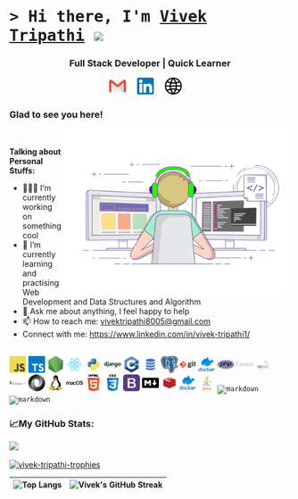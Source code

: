 # <samp> &gt; Hi there, I'm <a href="https://vivek-tripathi-9005.github.io/home/" target="_blank">Vivek Tripathi</a> <img src="https://media.giphy.com/media/hvRJCLFzcasrR4ia7z/giphy.gif" width="25"> </samp>

<h3 align="center">Full Stack Developer | Quick Learner</h3>

<p align="center">
<code><a href="mailto:vivektripathi8005@gmail.com"><img src="https://github.com/deut-erium/deut-erium/blob/master/assets/gmail.svg" width="30px" alt="Mail"></a></code> &nbsp; &nbsp;
<code><a href="https://www.linkedin.com/in/vivek-tripathi1" target="_blank"><img src="https://github.com/deut-erium/deut-erium/blob/master/assets/linkedin.svg" width="30px" alt="LinkedIn"></a></code> &nbsp; &nbsp;
<code><a href="https://vivektripaathi.github.io/"><img src="https://github.com/deut-erium/deut-erium/blob/master/assets/site.svg" width="30px" alt="Website"></a></code> &nbsp; &nbsp;
</p>

### Glad to see you here! &nbsp;

<img align="right" alt="GIF" src="https://github.com/vivek-tripathi-9005/vivek-tripathi-9005/blob/main/assets/coding.gif?raw=true" width="408" height="300" />
 
 <br />
 
**Talking about Personal Stuffs:**

- 👨🏻‍💻 I’m currently working on something cool
- 🚀 I’m currently learning and practising Web Development and Data Structures and Algorithm
- 💬 Ask me about anything, I feel happy to help
- 📫 How to reach me: vivektripathi8005@gmail.com
- Connect with me: https://www.linkedin.com/in/vivek-tripathi1/
  
<br />
<code><img height="30" alt="javascript" src="https://raw.githubusercontent.com/github/explore/80688e429a7d4ef2fca1e82350fe8e3517d3494d/topics/javascript/javascript.png"></code>
<code><img height="30" alt="typescript" src="https://raw.githubusercontent.com/github/explore/80688e429a7d4ef2fca1e82350fe8e3517d3494d/topics/typescript/typescript.png"></code>
<code><img height="30" alt="nodejs" src="https://raw.githubusercontent.com/github/explore/80688e429a7d4ef2fca1e82350fe8e3517d3494d/topics/nodejs/nodejs.png"></code>
<code><img height="30" alt="react" src="https://raw.githubusercontent.com/github/explore/80688e429a7d4ef2fca1e82350fe8e3517d3494d/topics/react/react.png"></code>
<code><img height="30" alt="python" src="https://raw.githubusercontent.com/github/explore/80688e429a7d4ef2fca1e82350fe8e3517d3494d/topics/python/python.png"></code>
<code><img height="30" alt="django" src="https://raw.githubusercontent.com/github/explore/80688e429a7d4ef2fca1e82350fe8e3517d3494d/topics/django/django.png"></code>
<code><img height="30" alt="cpp" src="https://raw.githubusercontent.com/github/explore/80688e429a7d4ef2fca1e82350fe8e3517d3494d/topics/cpp/cpp.png"></code>
<code><img height="30" alt="sql" src="https://raw.githubusercontent.com/github/explore/80688e429a7d4ef2fca1e82350fe8e3517d3494d/topics/sql/sql.png"></code>
<code><img height="30" alt="postgresql" src="https://raw.githubusercontent.com/github/explore/80688e429a7d4ef2fca1e82350fe8e3517d3494d/topics/postgresql/postgresql.png"></code>
<code><img height="30" alt="git" src="https://raw.githubusercontent.com/github/explore/80688e429a7d4ef2fca1e82350fe8e3517d3494d/topics/git/git.png"></code>
<code><img height="30" alt="docker" src="https://raw.githubusercontent.com/github/explore/80688e429a7d4ef2fca1e82350fe8e3517d3494d/topics/docker/docker.png"></code>
<code><img height="30" alt="php" src="https://raw.githubusercontent.com/github/explore/80688e429a7d4ef2fca1e82350fe8e3517d3494d/topics/php/php.png"></code>
<code><img height="30" alt="express" src="https://raw.githubusercontent.com/github/explore/80688e429a7d4ef2fca1e82350fe8e3517d3494d/topics/express/express.png"></code>
<code><img height="30" alt="mysql" src="https://raw.githubusercontent.com/github/explore/80688e429a7d4ef2fca1e82350fe8e3517d3494d/topics/mysql/mysql.png"></code>
<code><img height="30" alt="mongodb" src="https://raw.githubusercontent.com/github/explore/80688e429a7d4ef2fca1e82350fe8e3517d3494d/topics/mongodb/mongodb.png"></code>
<code><img height="30" alt="json" src="https://raw.githubusercontent.com/github/explore/80688e429a7d4ef2fca1e82350fe8e3517d3494d/topics/json/json.png"></code>
<code><img height="30" alt="linux" src="https://raw.githubusercontent.com/github/explore/80688e429a7d4ef2fca1e82350fe8e3517d3494d/topics/linux/linux.png"></code>
<code><img height="30" alt="macos" src="https://raw.githubusercontent.com/github/explore/80688e429a7d4ef2fca1e82350fe8e3517d3494d/topics/macos/macos.png"></code>
<code><img height="30" alt="html" src="https://raw.githubusercontent.com/github/explore/80688e429a7d4ef2fca1e82350fe8e3517d3494d/topics/html/html.png"></code>
<code><img height="30" alt="css" src="https://raw.githubusercontent.com/github/explore/80688e429a7d4ef2fca1e82350fe8e3517d3494d/topics/css/css.png"></code>
<code><img height="30" alt="css" src="https://raw.githubusercontent.com/github/explore/80688e429a7d4ef2fca1e82350fe8e3517d3494d/topics/bootstrap/bootstrap.png"></code>
<code><img height="30" alt="markdown" src="https://raw.githubusercontent.com/github/explore/80688e429a7d4ef2fca1e82350fe8e3517d3494d/topics/markdown/markdown.png"></code>
<code><img height="30" alt="markdown" src="https://raw.githubusercontent.com/github/explore/80688e429a7d4ef2fca1e82350fe8e3517d3494d/topics/redis/redis.png"></code>
<code><img height="30" alt="markdown" src="https://raw.githubusercontent.com/github/explore/80688e429a7d4ef2fca1e82350fe8e3517d3494d/topics/docker/docker.png"></code>
<code><img height="30" alt="markdown" src="https://raw.githubusercontent.com/github/explore/80688e429a7d4ef2fca1e82350fe8e3517d3494d/topics/java/java.png"></code>
<code><img height="30" alt="markdown" src="https://upload.wikimedia.org/wikipedia/commons/thumb/1/1b/Svelte_Logo.svg/1702px-Svelte_Logo.svg.png"></code>
<code><img height="30" alt="markdown" src="https://www.ryantoken.com/blog-images/nuxt-3-vs-sveltekit/sveltekit-full-res.png"></code>



### 📈**My GitHub Stats:**

<a align="left" href="https://github-readme-activity-graph.vercel.app/graph?username=vivektripaathi&bg_color=FFFFFF&color=36454F&line=fb8c00&point=fb8c00&hide_border=true&custom_title=Contribution%20Graph"><img src="https://github-readme-activity-graph.vercel.app/graph?username=vivektripaathi&bg_color=FFFFFF&color=36454F&line=fb8c00&point=fb8c00&hide_border=true&custom_title=Contribution%20Graph"/></a>

<p align="left"> <a href="https://github-profile-trophy.vercel.app/?username=vivektripaathi"><img src="https://github-profile-trophy.vercel.app/?username=vivektripaathi" alt="vivek-tripathi-trophies"/></a> </p>
<!--
<p> <img height="auto" src="https://activity-graph.herokuapp.com/graph?username=vivektripaathi&theme=react-dark" /></p>
-->

<!-- | ![Top Langs](https://github-readme-stats.vercel.app/api/top-langs/?username=vivektripaathi&&show_icons=true&hide_border=true&layout=compact&langs_count=10) | ![Github Stars](https://github-readme-stats.vercel.app/api?username=vivektripaathi&show_icons=true&locale=en&count_private=true&hide_rank=true&custom_title=My%20GitHub%20Stats&disable_animations=true&hide_border=true&) |
-->

| ![Top Langs](https://github-readme-stats.vercel.app/api/top-langs/?username=vivektripaathi&&show_icons=true&hide_border=true&layout=compact&langs_count=10) | ![Vivek's GitHub Streak](https://github-readme-streak-stats.herokuapp.com/?user=vivektripaathi&hide_border=true)  |
| --- | --- |

<!-- 
| ![Vivek's github stats](https://github-readme-stats.vercel.app/api?username=vivektripaathi&show_icons=true&hide_border=true) | ![Vivek's GitHub Streak](https://github-readme-streak-stats.herokuapp.com/?user=vivektripaathi&hide_border=true) |
-->

<!-- 
<p align="center">
  <img src="https://komarev.com/ghpvc/?username=vivektripaathi&color=blueviolet&style=flat-square&label=Profile+Views" alt="Profile views" />
</p>
-->

